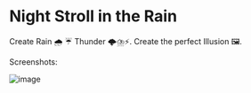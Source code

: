 # Night Stroll in the Rain

Create Rain 🌧️ ☔ Thunder 🌩️⛈️⚡. Create the perfect Illusion 🖼️.

Screenshots:

![image](https://user-images.githubusercontent.com/17800800/159891940-7d940d06-db6a-4b00-92fc-dbe1182766c6.png)

